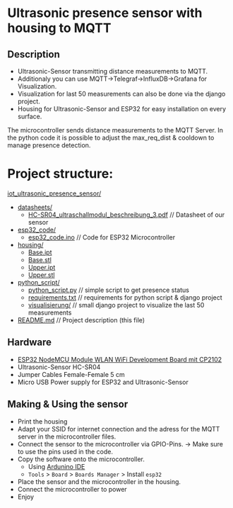 # Ultrasonic presence sensor with housing to MQTT


## Description

* Ultrasonic-Sensor transmitting distance measurements to MQTT.
* Additionaly you can use MQTT->Telegraf->InfluxDB->Grafana for Visualization.
* Visualization for last 50 measurements can also be done via the django project.
* Housing for Ultrasonic-Sensor and ESP32 for easy installation on every surface.

The microcontroller sends distance measurements to the MQTT Server. 
In the python code it is possible to adjust the max_req_dist & cooldown to manage presence detection.

# Project structure:
[iot_ultrasonic_presence_sensor/](./)
  * [datasheets/](./datasheets)
    * [HC-SR04_ultraschallmodul_beschreibung_3.pdf](./datasheets/HC-SR04_ultraschallmodul_beschreibung_3.pdf) // Datasheet of our sensor
  * [esp32_code/](./esp32_code)
    * [esp32_code.ino](./esp32_code/esp32_code.ino) // Code for ESP32 Microcontroller
  * [housing/](./housing)
    * [Base.ipt](./housing/Base.ipt)
    * [Base.stl](./housing/Base.stl)
    * [Upper.ipt](./housing/Upper.ipt)
    * [Upper.stl](./housing/Upper.stl)
  * [python_script/](./python_script)
    * [python_script.py](./python_script/python_script.py) // simple script to get presence status
    * [requirements.txt](./python_script/requirements.txt) // requirements for python script & django project
    * [visualisierung/](./python_script/visualisierung) // small django project to visualize the last 50 measurements
  * [README.md](./README.md) // Project description (this file)




## Hardware

* [ESP32 NodeMCU Module WLAN WiFi Development Board mit CP2102](https://www.az-delivery.de/a/downloads/-/9462e630189b3f37/666a522b484e7763)
* Ultrasonic-Sensor HC-SR04
* Jumper Cables Female-Female 5 cm
* Micro USB Power supply for ESP32 and Ultrasonic-Sensor 


## Making & Using the sensor

* Print the housing
* Adapt your SSID for internet connection and the adress for the MQTT server in the microcontroller files.
* Connect the sensor to the microcontroller via GPIO-Pins. -> Make sure to use the pins used in the code.
* Copy the software onto the microcontroller.
    * Using [Ardunino IDE](https://www.arduino.cc/en/software)
    * `Tools` > `Board` > `Boards Manager` > Install `esp32`
* Place the sensor and the microcontroller in the housing.
* Connect the microcontroller to power
* Enjoy

